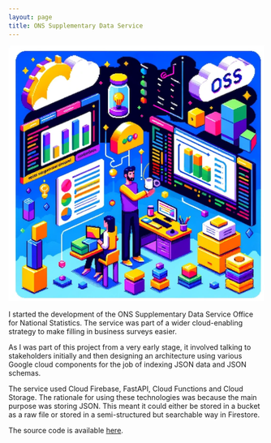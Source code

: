 ```yaml
---
layout: page
title: ONS Supplementary Data Service
---
```


![dalle-sds.png](/assets/images/projects/dalle-sds.png)

I started the development of the ONS Supplementary Data Service Office for National Statistics.
The service was part of a wider cloud-enabling strategy to make filling in business surveys easier.

As I was part of this project from a very early stage, it involved talking to stakeholders initially and then
designing an architecture using various Google cloud components for the job of indexing JSON data and JSON schemas.

The service used Cloud Firebase, FastAPI, Cloud Functions and Cloud Storage. The rationale for using these technologies
was because the main purpose was storing JSON. This meant it could either be stored in a bucket as a raw file
or stored in a semi-structured but searchable way in Firestore.

The source code is available [here](https://github.com/ONSdigital/sds).